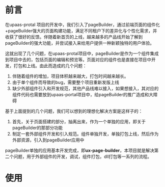 # 前言
在upaas-protal 项目的开发中，我们引入了pageBuilder，通过前端页面的组件化+pageBuilder强大的页面构建功能，满足不同租户下的差异化与个性化需求，并收获了很好的反馈。伴随着新首页的上线，越来越多的产品线开始了解到pageBuilder的强大功能，并尝试接入来给用户提供一种新颖独特的用户体验。

这就出现了几个问题，在upaas-protal项目中，pageBuilder是作为一个组件集成到项目中去的，包括页面的编辑和预览等。页面对应的组件也是直接在项目中开发，打包和上线。由此而造成的几个问题：
1. 伴随着组件的增加，项目体积越来越大，打包时间越来越长。
2. 由于单个组件而导致的bug，需要整个项目重新发版上线
3. 缺少外部组件引入和开发规范，其他产品线难以接入，如果想接入，其对应的组件代码也需要放到upaas-portal项目中，给pageBuilder的推广造成和大障碍

基于上面提到的几个问题，我们可以想到的理想化解决方案是这样子的：
1. 首先，关于页面搭建的部分，抽离出来，作为一个单独的应用，即关于pageBuilder的那部分功能
2. 制定一套外部组件开发和引入规范。组件单独开发，单独打包上线，然后作为外部资源，引入到pageBuilder应用中

pageBuilder单独的应用基本开发完成，即**ux-page-builder**，本项目就是解决第二个问题，用于外部组件的开发，调试，组件打包，dll打包等一系列的流程。

# 使用
